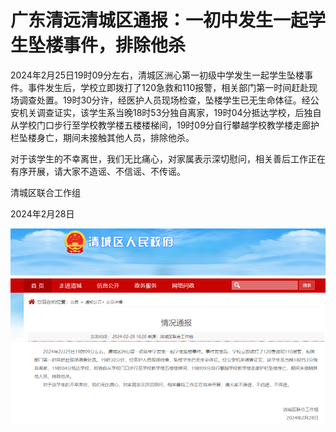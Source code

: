 # 广东清远清城区通报：一初中发生一起学生坠楼事件，排除他杀

2024年2月25日19时09分左右，清城区洲心第一初级中学发生一起学生坠楼事件。事件发生后，学校立即拨打了120急救和110报警，相关部门第一时间赶赴现场调查处置。19时30分许，经医护人员现场检查，坠楼学生已无生命体征。经公安机关调查证实，该学生系当晚18时53分独自离家，19时04分抵达学校，后独自从学校门口步行至学校教学楼五楼楼梯间，19时09分自行攀越学校教学楼走廊护栏坠楼身亡，期间未接触其他人员，排除他杀。

对于该学生的不幸离世，我们无比痛心，对家属表示深切慰问，相关善后工作正在有序开展，请大家不造谣、不信谣、不传谣。

清城区联合工作组

2024年2月28日

![a9c0f1b80a54693e7e4bce2e74176b39.jpg](https://raw.githubusercontent.com/qqhsx/qqnews_image/main/2024/02/28/广东清远清城区通报：一初中发生一起学生坠楼事件，排除他杀/a9c0f1b80a54693e7e4bce2e74176b39.jpg)

